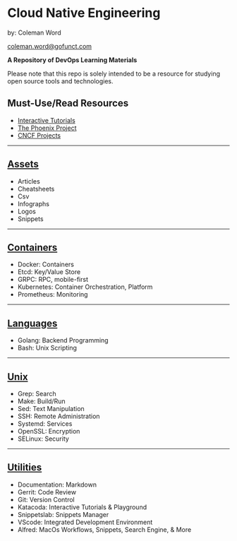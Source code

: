 # Cloud Native Engineering

by: Coleman Word    

coleman.word@gofunct.com

**A Repository of DevOps Learning Materials**
  
Please note that this repo is solely intended to be a resource for studying open source tools and technologies. 

## Must-Use/Read Resources
* [Interactive Tutorials](https://www.katacoda.com/learn)
* [The Phoenix Project](https://www.amazon.com/Phoenix-Project-DevOps-Helping-Business/dp/1942788290/ref=sr_1_1/135-9925731-3074761?ie=UTF8&qid=1548867081&sr=8-1&keywords=the+phoenix+project)
* [CNCF Projects](https://www.cncf.io/projects/)

***

## [Assets](https://github.com/gofunct/devops/tree/master/Assets)
* Articles 
* Cheatsheets
* Csv
* Infographs
* Logos
* Snippets
    
***

## [Containers](https://github.com/gofunct/devops/tree/master/Cluster)
* Docker: Containers
* Etcd: Key/Value Store
* GRPC: RPC, mobile-first
* Kubernetes: Container Orchestration, Platform
* Prometheus: Monitoring
    
***

## [Languages](https://github.com/gofunct/devops/tree/master/Language)
* Golang: Backend Programming
* Bash: Unix Scripting
    
***

## [Unix](https://github.com/gofunct/devops/tree/master/Unix)
* Grep: Search
* Make: Build/Run
* Sed: Text Manipulation
* SSH: Remote Administration
* Systemd: Services
* OpenSSL: Encryption
* SELinux: Security
  
***

## [Utilities](https://github.com/gofunct/devops/tree/master/Utilities)
* Documentation: Markdown
* Gerrit: Code Review
* Git: Version Control
* Katacoda: Interactive Tutorials & Playground
* Snippetslab: Snippets Manager
* VScode: Integrated Development Environment
* Alfred: MacOs Workflows, Snippets, Search Engine, & More
